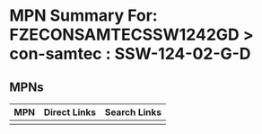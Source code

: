 



# MPN Summary For: FZECONSAMTECSSW1242GD > con-samtec : SSW-124-02-G-D

## MPNs
  

|MPN|Direct Links|Search Links|
| :--- | :--- | :--- |
||||
